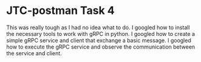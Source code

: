 # JTC-postman Task 4

This was really tough as I had no idea what to do. 
I googled how to install the necessary tools to work with gRPC in python.
I googled how to create a simple gRPC service and client that exchange a basic message.
I googled how to execute the gRPC service and observe the communication between the service and client.